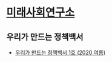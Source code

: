 # [미래사회연구소](https://miraesociety.wordpress.com/)




## 우리가 만드는 정책백서


* [우리가 만드는 정책백서 1호 (2020 여름)](../mirae-policy)


